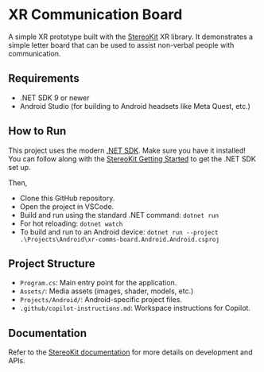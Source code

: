 # XR Communication Board

A simple XR prototype built with the [StereoKit](https://stereokit.net/) XR library. It demonstrates a simple letter board that can be used to assist non-verbal people with communication.



## Requirements

- .NET SDK 9 or newer
- Android Studio (for building to Android headsets like Meta Quest, etc.)

## How to Run

This project uses the modern [.NET SDK](https://dotnet.microsoft.com/en-us/). Make sure you have it installed! You can follow along with the [StereoKit Getting Started](https://stereokit.net/Pages/Guides/Getting-Started.html) to get the .NET SDK set up.

Then,
- Clone this GitHub repository.
- Open the project in VSCode.
- Build and run using the standard .NET command: `dotnet run`
- For hot reloading: `dotnet watch`
- To build and run to an Android device: `dotnet run --project .\Projects\Android\xr-comms-board.Android.Android.csproj`

## Project Structure

- `Program.cs`: Main entry point for the application.
- `Assets/`: Media assets (images, shader, models, etc.)
- `Projects/Android/`: Android-specific project files.
- `.github/copilot-instructions.md`: Workspace instructions for Copilot.

## Documentation

Refer to the [StereoKit documentation](https://stereokit.net/) for more details on development and APIs.
